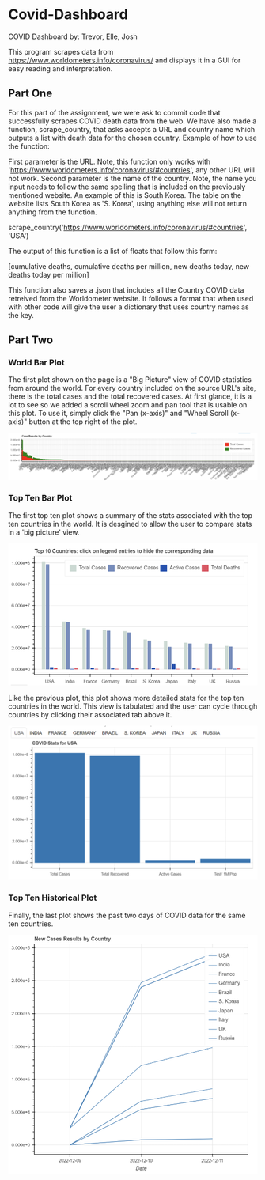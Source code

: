 # Covid-Dashboard
COVID Dashboard
by: Trevor, Elle, Josh

This program scrapes data from https://www.worldometers.info/coronavirus/ and displays it in a GUI for easy reading and interpretation. 


## Part One
For this part of the assignment, we were ask to commit code that successfully scrapes COVID death data from the web. We have also made a function, scrape_country, that asks accepts a URL and country name which outputs a list with death data for the chosen country. Example of how to use the function:

First parameter is the URL. Note, this function only works with 'https://www.worldometers.info/coronavirus/#countries', any other URL will not work.
Second parameter is the name of the country. Note, the name you input needs to follow the same spelling that is included on the previously mentioned website. An example of this is South Korea. The table on the website lists South Korea as 'S. Korea', using anything else will not return anything from the function.

scrape_country('https://www.worldometers.info/coronavirus/#countries', 'USA')

The output of this function is a list of floats that follow this form:

[cumulative deaths, cumulative deaths per million, new deaths today, new deaths today per million]

This function also saves a .json that includes all the Country COVID data retreived from the Worldometer website. It follows a format that when used with other code will give the user a dictionary that uses country names as the key.

## Part Two
### World Bar Plot
The first plot shown on the page is a "Big Picture" view of COVID statistics from around the world. For every country included on the source URL's site, there is the total cases and the total recovered cases. At first glance, it is a lot to see so we added a scroll wheel zoom and pan tool that is usable on this plot. To use it, simply click the "Pan (x-axis)" and "Wheel Scroll (x-axis)" button at the top right of the plot.

![World Bar Plot](worldPlot.png)

### Top Ten Bar Plot
The first top ten plot shows a summary of the stats associated with the top ten countries in the world. It is desgined to allow the user to compare stats in a 'big picture' view. 

![Top Ten Bar Plot](topTenSummary.png)

Like the previous plot, this plot shows more detailed stats for the top ten countries in the world. This view is tabulated and the user can cycle through countries by clicking their associated tab above it.

![Top Ten Tabs](topTenTabs.png)

### Top Ten Historical Plot
Finally, the last plot shows the past two days of COVID data for the same ten countries.

![Top Ten Historical Plot](histLinePlot.png)
